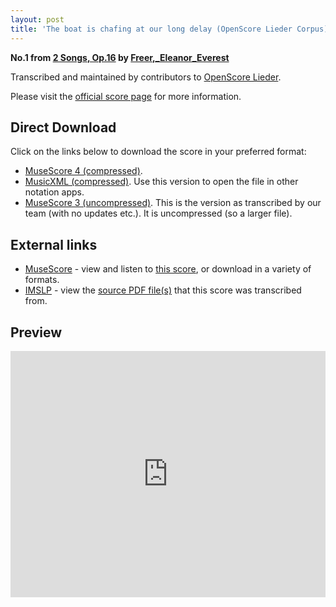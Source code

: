 ```yaml
---
layout: post
title: 'The boat is chafing at our long delay (OpenScore Lieder Corpus)'
---
```


__No.1 from [2 Songs, Op.16](https://fourscoreandmore.org/openscore/lieder/Freer,_Eleanor_Everest/2_Songs,_Op.16/) by [Freer,_Eleanor_Everest](https://fourscoreandmore.org/openscore/lieder/Freer,_Eleanor_Everest)__

Transcribed and maintained by contributors to [OpenScore Lieder].

Please visit the [official score page] for more information.

[official score page]: https://musescore.com/openscore-lieder-corpus/scores/6598624
[OpenScore Lieder]: https://musescore.com/openscore-lieder-corpus

## Direct Download

Click on the links below to download the score in your preferred format:
- [MuseScore 4 (compressed)](https://fourscoreandmore.org/openscore/lieder/Freer,_Eleanor_Everest/2_Songs,_Op.16/1_The_boat_is_chafing_at_our_long_delay.mscz).
- [MusicXML (compressed)](https://fourscoreandmore.org/openscore/lieder/Freer,_Eleanor_Everest/2_Songs,_Op.16/1_The_boat_is_chafing_at_our_long_delay.mxl). Use this version to open the file in other notation apps.
- [MuseScore 3 (uncompressed)](https://raw.githubusercontent.com/OpenScore/Lieder/refs/heads/main/scores/Freer,_Eleanor_Everest/2_Songs,_Op.16/1_The_boat_is_chafing_at_our_long_delay/lc6598624.mscx). This is the version as transcribed by our team (with no updates etc.). It is uncompressed (so a larger file).

## External links

- [MuseScore] - view and listen to [this score][MuseScore], or download in a variety of formats.
- [IMSLP] - view the [source PDF file(s)][IMSLP] that this score was transcribed from.

[MuseScore]: https://musescore.com/score/6598624
[IMSLP]: https://imslp.org/wiki/Special:ReverseLookup/33081

## Preview

<iframe width="100%" height="394" src="https://musescore.com/openscore-lieder-corpus/scores/6598624/embed" frameborder="0" allowfullscreen allow="autoplay; fullscreen"></iframe>
